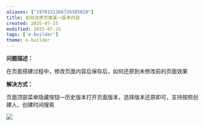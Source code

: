 ```yaml
---
aliases: ["1970131266726385020"]
title: 如何还原页面某一版本内容
created: 2025-07-15
modified: 2025-07-15
tags: ['e-builder']
theme: e-builder
---
```


**问题描述：**

在页面搭建过程中，修改页面内容后保存后，如何还原到未修改前的页面效果

**解决方式：**

页面顶部菜单隐藏按钮—历史版本打开页面版本，选择版本还原即可，支持按照创建人、创建时间搜索

**![](https://myhelpdoc.oss-cn-heyuan.aliyuncs.com/mdimages/021778d5c225faf8d687abe71e905e4f.jpg)**